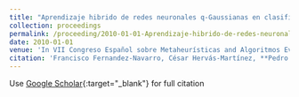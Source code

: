 ```yaml
---
title: "Aprendizaje hibrido de redes neuronales q-Gaussianas en clasificación binaria"
collection: proceedings
permalink: /proceeding/2010-01-01-Aprendizaje-hibrido-de-redes-neuronales-q-Gaussianas-en-clasificacion-binaria
date: 2010-01-01
venue: 'In VII Congreso Español sobre Metaheurísticas and Algoritmos Evolutivos y Bioinspirados (MAEB2010)'
citation: 'Francisco Fernandez-Navarro, César Hervás-Martínez, **Pedro Antonio Gutiérrez, **, Manuel Cruz-Ramírez, Javier Sánchez-Monedero, &quot;Aprendizaje hibrido de redes neuronales q-Gaussianas en clasificación binaria.&quot; In VII Congreso Español sobre Metaheurísticas and Algoritmos Evolutivos y Bioinspirados (MAEB2010), 2010, pp.227-234.'
---
```

Use [Google Scholar](https://scholar.google.com/scholar?q=Aprendizaje+hibrido+de+redes+neuronales+q+Gaussianas+en+clasificacion+binaria){:target="_blank"} for full citation